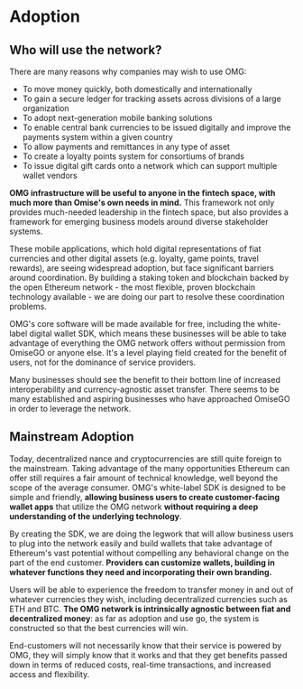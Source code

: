 # Adoption

## Who will use the network?

There are many reasons why companies may wish to use OMG:

* To move money quickly, both domestically and internationally
* To gain a secure ledger for tracking assets across divisions of a large organization
* To adopt next-generation mobile banking solutions
* To enable central bank currencies to be issued digitally and improve the payments system within a given country
* To allow payments and remittances in any type of asset
* To create a loyalty points system for consortiums of brands
* To issue digital gift cards onto a network which can support multiple wallet vendors

**OMG infrastructure will be useful to anyone in the fintech space, with much more than Omise's own needs in mind.** This framework not only provides much-needed leadership in the fintech space, but also provides a framework for emerging business models around diverse stakeholder systems.

These mobile applications, which hold digital representations of fiat currencies and other digital assets (e.g. loyalty, game points, travel rewards), are seeing widespread adoption, but face significant barriers around coordination. By building a staking token and blockchain backed by the open Ethereum network - the most flexible, proven blockchain technology available - we are doing our part to resolve these coordination problems.

OMG's core software will be made available for free, including the white-label digital wallet SDK, which means these businesses will be able to take advantage of everything the OMG network offers without permission from OmiseGO or anyone else. It's a level playing field created for the benefit of users, not for the dominance of service providers.

Many businesses should see the benefit to their bottom line of increased interoperability and currency-agnostic asset transfer. There seems to be many established and aspiring businesses who have approached OmiseGO in order to leverage the network.


## Mainstream Adoption

Today, decentralized nance and cryptocurrencies are still quite foreign to the mainstream. Taking advantage of the many opportunities Ethereum can offer still requires a fair amount of technical knowledge, well beyond the scope of the average consumer. OMG's white-label SDK is designed to be simple and friendly, **allowing business users to create customer-facing wallet apps** that utilize the OMG network **without requiring a deep understanding of the underlying technology**.

By creating the SDK, we are doing the legwork that will allow business users to plug into the network easily and build wallets that take advantage of Ethereum's vast potential without compelling any behavioral change on the part of the end customer. **Providers can customize wallets, building in whatever functions they need and incorporating their own branding.**

Users will be able to experience the freedom to transfer money in and out of whatever currencies they wish, including decentralized currencies such as ETH and BTC. **The OMG network is intrinsically agnostic between fiat and decentralized money**: as far as adoption and use go, the system is constructed so that the best currencies will win.

End-customers will not necessarily know that their service is powered by OMG, they will simply know that it works and that they get benefits passed down in terms of reduced costs, real-time transactions, and increased access and flexibility.  
